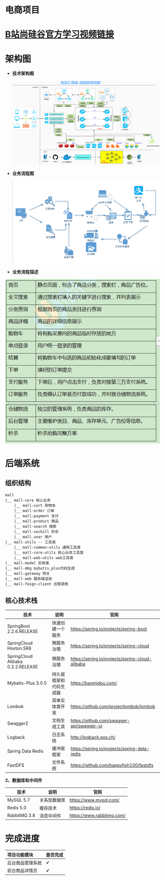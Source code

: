 # 电商项目

# [B站尚硅谷官方学习视频链接](https://www.bilibili.com/video/BV1np4y1C7Yf?spm_id_from=333.999.0.0)

# 架构图

- **技术架构图**

  

  ![](doc/images/项目架构.png)



* **业务流程图**

  

  ![业务流程图](doc/images/业务流程图.png)



* **业务流程描述**

  

![业务流程描述](doc/images/业务流程描述.png)



# 后端系统

## 组织结构

```
mall 
|__ mall-core 核心业务
	|__ mall-cart 购物车
	|__ mall-order 订单
	|__ mall-payment 支付
	|__ mall-product 商品
	|__ mall-search 搜索
	|__ mall-seckill 秒杀
	|__ mall_user 用户
|__ mall-utils -- 工具类
	|__ mall-common-utils 通用工具类
	|__ mall-core-utils 核心业务工具类
	|__ mall-web-utils web工具类
|__ mall-model 实体类
|__ mall-mbg mybatis_plus代码生成
|__ mall-gateway 网关
|__ mall-web 服务端渲染
|__ mall-feign-client 远程调用
```



## 核心技术栈

| 技术                              | 说明                   | 官网                                            |
| --------------------------------- | ---------------------- | ----------------------------------------------- |
| SpringBoot 2.2.6.RELEASE          | 快速创建一个服务       | <https://spring.io/projects/spring-boot>        |
| SpringCloud Hoxton.SR8            | 微服务治理             | https://spring.io/projects/spring-cloud         |
| SpringCloud Alibaba 0.2.2.RELEASE | 微服务治理             | https://spring.io/projects/spring-cloud-alibaba |
| Mybatis-Plus 3.0.5                | 持久层框架和代码生成器 | https://baomidou.com/                           |
| Lombok                            | 简单实体类开发         | https://github.com/projectlombok/lombok         |
| Swagger2                          | 文档生成工具           | https://github.com/swagger-api/swagger-ui       |
| Logback                           | 日志系统               | http://logback.qos.ch/                          |
| Spring Data Redis                 | 缓冲层框架             | https://spring.io/projects/spring-data-redis    |
| FastDFS                           | 文件系统               | https://github.com/happyfish100/fastdfs         |



**2、数据库和中间件**

| 技术         | 说明         | 官网                      |
| ------------ | ------------ | ------------------------- |
| MySQL 5.7    | 关系型数据库 | https://www.mysql.com/    |
| Redis 5.0    | 缓存技术     | https://redis.io/         |
| RabbitMQ 3.8 | 消息中间件   | https://www.rabbitmq.com/ |



# 完成进度

| 项目功能模块     | 是否完成 |
| :--------------- | -------- |
| 后台商品管理系统 | ✔        |
| 前台商品详情页   | ✔        |

